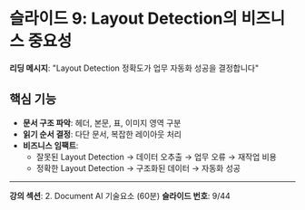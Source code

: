 # 슬라이드 9: Layout Detection의 비즈니스 중요성

**리딩 메시지**: "Layout Detection 정확도가 업무 자동화 성공을 결정합니다"

## 핵심 기능

- **문서 구조 파악**: 헤더, 본문, 표, 이미지 영역 구분
- **읽기 순서 결정**: 다단 문서, 복잡한 레이아웃 처리
- **비즈니스 임팩트**: 
  - 잘못된 Layout Detection → 데이터 오추출 → 업무 오류 → 재작업 비용
  - 정확한 Layout Detection → 구조화된 데이터 → 자동화 성공

---

**강의 섹션**: 2. Document AI 기술요소 (60분)
**슬라이드 번호**: 9/44

